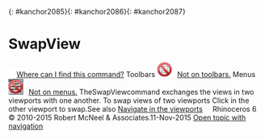 ---
---

{: #kanchor2085}{: #kanchor2086}{: #kanchor2087}
# SwapView
 [![images/transparent.gif](images/transparent.gif)Where can I find this command?](javascript:void(0);) Toolbars
![images/-no-toolbar-button.png](images/-no-toolbar-button.png) [Not on toolbars.](toolbarwhattodo.html) 
Menus
![images/-no-menu-item.png](images/-no-menu-item.png) [Not on menus.](menuwhattodo.html) 
TheSwapViewcommand exchanges the views in two viewports with one another.
To swap views of two viewports
Click in the other viewport to swap.See also
 [Navigate in the viewports](sak-navigate.html) 
&#160;
&#160;
Rhinoceros 6 © 2010-2015 Robert McNeel &amp; Associates.11-Nov-2015
 [Open topic with navigation](swapview.html) 

